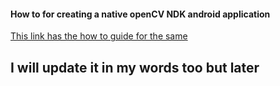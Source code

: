 #### How to for creating a native openCV NDK android application

[This link has the how to guide for the same](https://github.com/leadrien/opencv_native_androidstudio/blob/master/README.md#how-to-create-the-native-opencv-project-from-scratch)

## **I will update it in my  words too but later**

